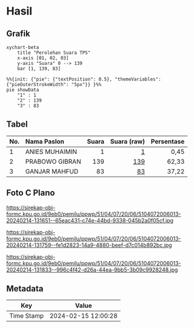 # Hasil

## Grafik

```mermaid
xychart-beta
    title "Perolehan Suara TPS"
    x-axis [01, 02, 03]
    y-axis "Suara" 0 --> 139
    bar [1, 139, 83]
```

```mermaid
%%{init: {"pie": {"textPosition": 0.5}, "themeVariables": {"pieOuterStrokeWidth": "5px"}} }%%
pie showData
    "1" : 1
    "2" : 139
    "3" : 83
```

## Tabel

| No. | Nama Paslon    | Suara | Suara (raw) | Persentase |
|:--- |:-------------- | -----:| -----------:| ----------:|
| 1   | ANIES MUHAIMIN | 1     | [1][p-1]    | 0,45       |
| 2   | PRABOWO GIBRAN | 139   | [139][p-2]  | 62,33      |
| 3   | GANJAR MAHFUD  | 83    | [83][p-3]   | 37,22      |


[p-1]: https://github.com/gigit-pemilu/pemilu-2024-51-bali/blob/main/pilpres/hitung-suara/sub/51-bali/sub/04-gianyar/sub/07-payangan/sub/2006-kerta/sub/013-tps/sub/paslon-1.txt
[p-2]: https://github.com/gigit-pemilu/pemilu-2024-51-bali/blob/main/pilpres/hitung-suara/sub/51-bali/sub/04-gianyar/sub/07-payangan/sub/2006-kerta/sub/013-tps/sub/paslon-2.txt
[p-3]: https://github.com/gigit-pemilu/pemilu-2024-51-bali/blob/main/pilpres/hitung-suara/sub/51-bali/sub/04-gianyar/sub/07-payangan/sub/2006-kerta/sub/013-tps/sub/paslon-3.txt

## Foto C Plano

https://sirekap-obj-formc.kpu.go.id/9eb0/pemilu/ppwp/51/04/07/20/06/5104072006013-20240214-131651--65eac431-c74e-44bd-9338-045b2a0f05cf.jpg

https://sirekap-obj-formc.kpu.go.id/9eb0/pemilu/ppwp/51/04/07/20/06/5104072006013-20240214-131759--fe1d2823-14a9-4880-beef-d7c014b892bc.jpg

https://sirekap-obj-formc.kpu.go.id/9eb0/pemilu/ppwp/51/04/07/20/06/5104072006013-20240214-131833--996c4f42-d26a-44ea-9bb5-3b09c9928248.jpg


## Metadata

| Key        | Value               |
| ---------- | ------------------- |
| Time Stamp | 2024-02-15 12:00:28 |



